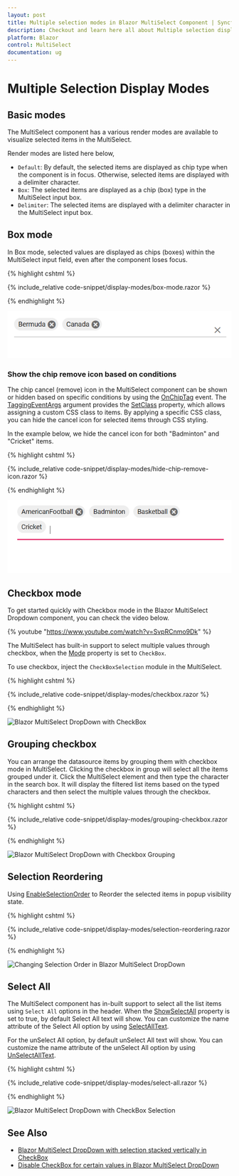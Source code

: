 ```yaml
---
layout: post
title: Multiple selection modes in Blazor MultiSelect Component | Syncfusion
description: Checkout and learn here all about Multiple selection display modes in Syncfusion Blazor MultiSelect component and more.
platform: Blazor
control: MultiSelect
documentation: ug
---
```


# Multiple Selection Display Modes

## Basic modes

The MultiSelect component has a various render modes are available to visualize selected items in the MultiSelect.

Render modes are listed here below,

* `Default`: By default, the selected items are displayed as chip type when the component is in focus. Otherwise, selected items are displayed with a delimiter character.
* `Box`: The selected items are displayed as a chip (box) type in the MultiSelect input box.
* `Delimiter`: The selected items are displayed with a delimiter character in the MultiSelect input box.

## Box mode

In Box mode, selected values are displayed as chips (boxes) within the MultiSelect input field, even after the component loses focus.

{% highlight cshtml %}

{% include_relative code-snippet/display-modes/box-mode.razor %}

{% endhighlight %}

![Blazor MultiSelect with box mode](./images/blazor-multiselect-dropdown-with-box.png)

### Show the chip remove icon based on conditions

The chip cancel (remove) icon in the MultiSelect component can be shown or hidden based on specific conditions by using the [OnChipTag](https://help.syncfusion.com/cr/blazor/Syncfusion.Blazor.DropDowns.MultiSelectEvents-2.html#Syncfusion_Blazor_DropDowns_MultiSelectEvents_2_OnChipTag) event. The [TaggingEventArgs](https://help.syncfusion.com/cr/blazor/Syncfusion.Blazor.DropDowns.TaggingEventArgs-1.html) argument provides the [SetClass](https://help.syncfusion.com/cr/blazor/Syncfusion.Blazor.DropDowns.TaggingEventArgs-1.html#Syncfusion_Blazor_DropDowns_TaggingEventArgs_1_SetClass) property, which allows assigning a custom CSS class to items.  By applying a specific CSS class, you can hide the cancel icon for selected items through CSS styling.

In the example below, we hide the cancel icon for both "Badminton" and "Cricket" items.

{% highlight cshtml %}

{% include_relative code-snippet/display-modes/hide-chip-remove-icon.razor %}

{% endhighlight %}

![Blazor MultiSelect DropDown with remove icon based on condition](./images/blazor-multiselect-dropdown-chip-remove-icon.png)

## Checkbox mode

To get started quickly with Checkbox mode in the Blazor MultiSelect Dropdown component, you can check the video below.

{% youtube "https://www.youtube.com/watch?v=SvpRCnmo9Dk" %}

The MultiSelect has built-in support to select multiple values through checkbox, when the [Mode](https://help.syncfusion.com/cr/blazor/Syncfusion.Blazor.DropDowns.SfMultiSelect-2.html#Syncfusion_Blazor_DropDowns_SfMultiSelect_2_Mode) property is set to `CheckBox`.

To use checkbox, inject the `CheckBoxSelection` module in the MultiSelect.

{% highlight cshtml %}

{% include_relative code-snippet/display-modes/checkbox.razor %}

{% endhighlight %}

![Blazor MultiSelect DropDown with CheckBox](./images/blazor-multiselect-dropdown-with-checkbox.png)

## Grouping checkbox

You can arrange the datasource items by grouping them with checkbox mode in MultiSelect. Clicking the checkbox in group will select all the items grouped under it. Click the MultiSelect element and then type the character in the search box. It will display the filtered list items based on the typed characters and then select the multiple values through the checkbox.

{% highlight cshtml %}

{% include_relative code-snippet/display-modes/grouping-checkbox.razor %}

{% endhighlight %}

![Blazor MultiSelect DropDown with Checkbox Grouping](./images/blazor-multiselect-dropdown-checkbox-grouping.png)

## Selection Reordering

Using [EnableSelectionOrder](https://help.syncfusion.com/cr/blazor/Syncfusion.Blazor.DropDowns.SfMultiSelect-2.html#Syncfusion_Blazor_DropDowns_SfMultiSelect_2_EnableSelectionOrder) to Reorder the selected items in popup visibility state.

{% highlight cshtml %}

{% include_relative code-snippet/display-modes/selection-reordering.razor %}

{% endhighlight %}

![Changing Selection Order in Blazor MultiSelect DropDown](./images/blazor-multiselect-dropdown-change-selection-order.png)

## Select All

The MultiSelect component has in-built support to select all the list items using `Select All` options in the header. When the [ShowSelectAll](https://help.syncfusion.com/cr/blazor/Syncfusion.Blazor.DropDowns.SfMultiSelect-2.html#Syncfusion_Blazor_DropDowns_SfMultiSelect_2_ShowSelectAll) property is set to true, by default Select All text will show. You can customize the name attribute of the Select All option by using [SelectAllText](https://help.syncfusion.com/cr/blazor/Syncfusion.Blazor.DropDowns.SfMultiSelect-2.html#Syncfusion_Blazor_DropDowns_SfMultiSelect_2_SelectAllText).

For the unSelect All option, by default unSelect All text will show. You can customize the name attribute of the unSelect All option by using [UnSelectAllText](https://help.syncfusion.com/cr/blazor/Syncfusion.Blazor.DropDowns.MultiSelectModel-1.html#Syncfusion_Blazor_DropDowns_MultiSelectModel_1_UnSelectAllText).

{% highlight cshtml %}

{% include_relative code-snippet/display-modes/select-all.razor %}

{% endhighlight %}

![Blazor MultiSelect DropDown with CheckBox Selection](./images/blazor-multiselect-dropdown-checkbox-selection.png)

## See Also

* [Blazor MultiSelect DropDown with selection stacked vertically in CheckBox](https://www.syncfusion.com/forums/172062/how-to-stack-selected-items-vertically-in-a-multiselct-dropdown)
* [Disable CheckBox for certain values in Blazor MultiSelect DropDown](https://www.syncfusion.com/forums/157795/is-it-possible-to-disable-checkbox-for-certain-values-in-multiselect-dropdown)
